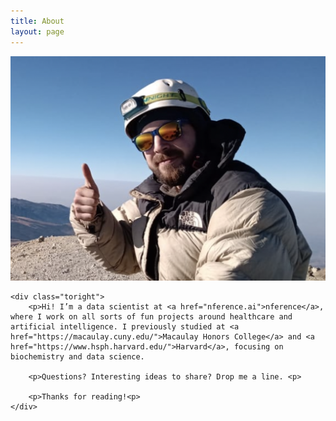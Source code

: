 ```yaml
---
title: About
layout: page
---
```

<div class="side-by-side">
    <div class="toleft">
        <img class="image" src="/assets/images/2profile.jpg" alt="Alt Text">
    </div>

    <div class="toright">
        <p>Hi! I’m a data scientist at <a href="nference.ai">nference</a>, where I work on all sorts of fun projects around healthcare and artificial intelligence. I previously studied at <a href="https://macaulay.cuny.edu/">Macaulay Honors College</a> and <a href="https://www.hsph.harvard.edu/">Harvard</a>, focusing on biochemistry and data science.
        
        <p>Questions? Interesting ideas to share? Drop me a line. <p>
        
        <p>Thanks for reading!<p>
    </div>
</div>



 

 



